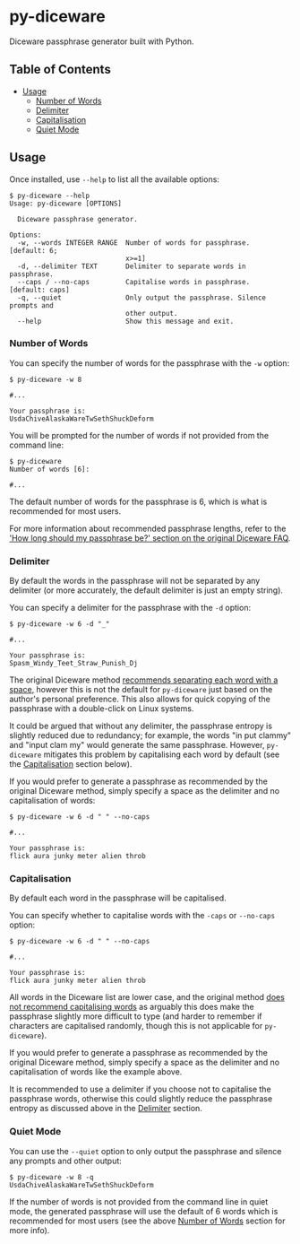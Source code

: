 # py-diceware

Diceware passphrase generator built with Python.

## Table of Contents

- [Usage](#usage)
  - [Number of Words](#number-of-words)
  - [Delimiter](#delimiter)
  - [Capitalisation](#capitalisation)
  - [Quiet Mode](#quiet-mode)

## Usage

Once installed, use `--help` to list all the available options:

```
$ py-diceware --help
Usage: py-diceware [OPTIONS]

  Diceware passphrase generator.

Options:
  -w, --words INTEGER RANGE  Number of words for passphrase.  [default: 6;
                             x>=1]
  -d, --delimiter TEXT       Delimiter to separate words in passphrase.
  --caps / --no-caps         Capitalise words in passphrase.  [default: caps]
  -q, --quiet                Only output the passphrase. Silence prompts and
                             other output.
  --help                     Show this message and exit.
```

### Number of Words

You can specify the number of words for the passphrase with the `-w` option:

```
$ py-diceware -w 8

#...

Your passphrase is:
UsdaChiveAlaskaWareTwSethShuckDeform
```

You will be prompted for the number of words if not provided from the command line:

```
$ py-diceware
Number of words [6]:

#...
```

The default number of words for the passphrase is 6, which is what is recommended for most users.

For more information about recommended passphrase lengths, refer to the ['How long should my passphrase be?'
section on the original Diceware FAQ](https://std.com/%7Ereinhold/dicewarefaq.html#howlong).

### Delimiter

By default the words in the passphrase will not be separated by any delimiter
(or more accurately, the default delimiter is just an empty string).

You can specify a delimiter for the passphrase with the `-d` option:

```
$ py-diceware -w 6 -d "_"

#...

Your passphrase is:
Spasm_Windy_Teet_Straw_Punish_Dj
```

The original Diceware method
[recommends separating each word with a space](https://std.com/~reinhold/dicewarefaq.html#spaces),
however this is not the default for `py-diceware` just based on the author's personal preference.
This also allows for quick copying of the passphrase with a double-click on Linux systems.

It could be argued that without any delimiter, the passphrase entropy is slightly reduced due to redundancy;
for example, the words "in put clammy" and "input clam my" would generate the same passphrase.
However, `py-diceware` mitigates this problem by capitalising each word by default
(see the [Capitalisation](#capitalisation) section below).

If you would prefer to generate a passphrase as recommended by the original Diceware method,
simply specify a space as the delimiter and no capitalisation of words:

```
$ py-diceware -w 6 -d " " --no-caps

#...

Your passphrase is:
flick aura junky meter alien throb
```

### Capitalisation

By default each word in the passphrase will be capitalised.

You can specify whether to capitalise words with the `-caps` or `--no-caps` option:

```
$ py-diceware -w 6 -d " " --no-caps

#...

Your passphrase is:
flick aura junky meter alien throb
```

All words in the Diceware list are lower case, and the original method
[does not recommend capitalising words](https://std.com/%7Ereinhold/dicewarefaq.html#capitalize)
as arguably this does make the passphrase slightly more difficult to type
(and harder to remember if characters are capitalised randomly, though this is not applicable for `py-diceware`).

If you would prefer to generate a passphrase as recommended by the original Diceware method,
simply specify a space as the delimiter and no capitalisation of words like the example above.

It is recommended to use a delimiter if you choose not to capitalise the passphrase words,
otherwise this could slightly reduce the passphrase entropy as discussed above
in the [Delimiter](#delimiter) section.

### Quiet Mode

You can use the `--quiet` option to only output the passphrase and silence any prompts and other output:

```
$ py-diceware -w 8 -q
UsdaChiveAlaskaWareTwSethShuckDeform
```

If the number of words is not provided from the command line in quiet mode, the generated passphrase
will use the default of 6 words which is recommended for most users
(see the above [Number of Words](#number-of-words) section for more info).
